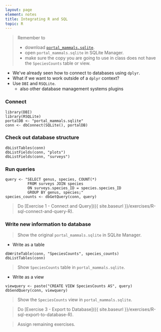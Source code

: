 ```yaml
---
layout: page
element: notes
title: Integrating R and SQL
topic: R
---
```


> Remember to
>    
> * download [`portal_mammals.sqlite`](https://ndownloader.figshare.com/files/2292171).
> * open `portal_mammals.sqlite` in SQLite Manager. 
> * make sure the copy you are going to use in class does not have the `SpeciesCounts` table or view.

* We've already seen how to connect to databases using `dplyr`.
* What if we want to work outside of a `dplyr` context?
* Use `DBI` and `RSQLite`.
    * also other database management systems plugins

### Connect

```
library(DBI)
library(RSQLite)
portalDB <- "portal_mammals.sqlite"
conn <- dbConnect(SQLite(), portalDB)
```

### Check out database structure

```
dbListTables(conn)
dbListFields(conn, "plots")
dbListFields(conn, "surveys")
```

### Run queries

```
query <- "SELECT genus, species, COUNT(*)
          FROM surveys JOIN species
          ON surveys.species_ID = species.species_ID
          GROUP BY genus, species;"
species_counts <- dbGetQuery(conn, query)
```

> Do [Exercise 1 - Connect and Query]({{ site.baseurl }}/exercises/R-sql-connect-and-query-R).


### Write new information to database

> Show the original `portal_mammals.sqlite` in SQLite Manager.

* Write as a table

```
dbWriteTable(conn, "SpeciesCounts", species_counts)
dbListTables(conn)
```

> Show `SpeciesCounts` table in `portal_mammals.sqlite`.

* Write as a view

```
viewquery <- paste("CREATE VIEW SpeciesCounts AS", query)
dbSendQuery(conn, viewquery)
```

> Show the `SpeciesCounts` view in `portal_mammals.sqlite`.


> Do [Exercise 3 - Export to Database]({{ site.baseurl }}/exercises/R-sql-export-to-database-R).

> Assign remaining exercises.
